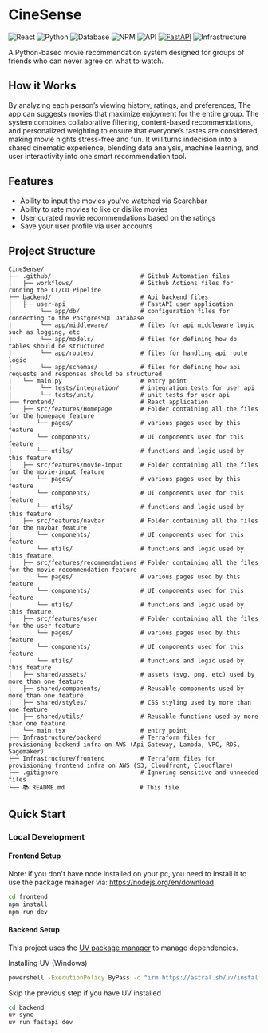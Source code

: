# CineSense
![React](https://img.shields.io/badge/React-19.1.1-orange)
![Python](https://img.shields.io/badge/Python-3.13-purple)
![Database](https://img.shields.io/badge/Database-PostgreSQL-cyan)
![NPM](https://img.shields.io/badge/NPM-23.6.1-blue)
![API](https://img.shields.io/badge/API-TMDB-fcba03)
[![FastAPI](https://img.shields.io/badge/FastAPI-0.104.1-green.svg)](https://fastapi.tiangolo.com)
![Infrastructure](https://img.shields.io/badge/Infrastructure-AWS-yellow)

A Python-based movie recommendation system designed for groups of friends who can never agree on what to watch. 

## How it Works
By analyzing each person’s viewing history, ratings, and preferences, The app can suggests movies that maximize enjoyment for the entire group. The system combines collaborative filtering, content-based recommendations, and personalized weighting to ensure that everyone’s tastes are considered, making movie nights stress-free and fun. It will turns indecision into a shared cinematic experience, blending data analysis, machine learning, and user interactivity into one smart recommendation tool.

## Features
* Ability to input the movies you've watched via Searchbar
* Ability to rate movies to like or dislike movies
* User curated movie recommendations based on the ratings
* Save your user profile via user accounts


## Project Structure

```
CineSense/
├── .github/                         # Github Automation files
│   ├── workflows/                   # Github Actions files for running the CI/CD Pipeline
├── backend/                         # Api backend files
│   ├── user-api                     # FastAPI user application
│        └── app/db/                 # configuration files for connecting to the PostgresSQL Database
|        └── app/middleware/         # files for api middleware logic such as logging, etc
|        └── app/models/             # files for defining how db tables should be structured
|        └── app/routes/             # files for handling api route logic
|        └── app/schemas/            # files for defining how api requests and responses should be structured
|   └── main.py                      # entry point
|        └── tests/integration/      # integration tests for user api
|        └── tests/unit/             # unit tests for user api
├── frontend/                        # React application
│   ├── src/features/Homepage        # Folder containing all the files for the homepage feature
|       └── pages/                   # various pages used by this feature
|       └── components/              # UI components used for this feature
|       └── utils/                   # functions and logic used by this feature
│   ├── src/features/movie-input     # Folder containing all the files for the movie-input feature
|       └── pages/                   # various pages used by this feature
|       └── components/              # UI components used for this feature
|       └── utils/                   # functions and logic used by this feature
│   ├── src/features/navbar          # Folder containing all the files for the navbar feature
|       └── components/              # UI components used for this feature
|       └── utils/                   # functions and logic used by this feature
|   ├── src/features/recommendations # Folder containing all the files for the movie recommendation feature
|       └── pages/                   # various pages used by this feature
|       └── components/              # UI components used for this feature
|       └── utils/                   # functions and logic used by this feature
│   ├── src/features/user            # Folder containing all the files for the user feature
|       └── pages/                   # various pages used by this feature
|       └── components/              # UI components used for this feature
|       └── utils/                   # functions and logic used by this feature
│   ├── shared/assets/               # assets (svg, png, etc) used by more than one feature
|   ├── shared/components/           # Reusable components used by more than one feature
|   ├── shared/styles/               # CSS styling used by more than one feature
|   ├── shared/utils/                # Reusable functions used by more than one feature
│   └── main.tsx                     # entry point
├── Infrastructure/backend           # Terraform files for provisioning backend infra on AWS (Api Gateway, Lambda, VPC, RDS, Sagemaker)
├── Infrastructure/frontend          # Terraform files for provisioning frontend infra on AWS (S3, Cloudfront, Cloudflare)
├── .gitignore                       # Ignoring sensitive and unneeded files
└── 📚 README.md                     # This file
```

## Quick Start

### Local Development

#### Frontend Setup

Note: if you don't have node installed on your pc, you need to install it to use the package manager via: https://nodejs.org/en/download

```bash
cd frontend
npm install
npm run dev
```

#### Backend Setup

This project uses the [UV package manager](https://docs.astral.sh/uv/getting-started/installation/#standalone-installer) to manage dependencies.

Installing UV (Windows)

```bash
powershell -ExecutionPolicy ByPass -c "irm https://astral.sh/uv/install.ps1 | iex"
```
Skip the previous step if you have UV installed

```bash
cd backend
uv sync
uv run fastapi dev
```
    
